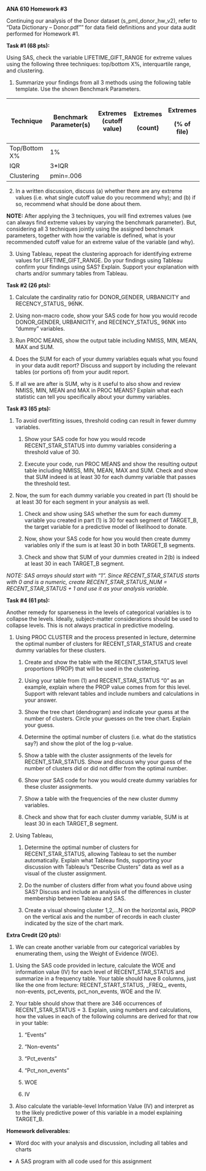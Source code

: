 **ANA 610 Homework \#3**

Continuing our analysis of the Donor dataset (s\_pml\_donor\_hw\_v2),
refer to “Data Dictionary – Donor.pdf”” for data field definitions and
your data audit performed for Homework \#1.

**Task \#1 (68 pts):**

Using SAS, check the variable LIFETIME\_GIFT\_RANGE for extreme values
using the following three techniques: top/bottom X%, interquartile
range, and clustering.

1.  Summarize your findings from all 3 methods using the following table
    template. Use the shown Benchmark Parameters.

<table>
<thead>
<tr class="header">
<th><strong>Technique</strong></th>
<th><strong>Benchmark Parameter(s)</strong></th>
<th><strong>Extremes (cutoff value)</strong></th>
<th><p><strong>Extremes</strong></p>
<p><strong>(count)</strong></p></th>
<th><p><strong>Extremes</strong></p>
<p><strong>(% of file)</strong></p></th>
</tr>
</thead>
<tbody>
<tr class="odd">
<td>Top/Bottom X%</td>
<td>1%</td>
<td></td>
<td></td>
<td></td>
</tr>
<tr class="even">
<td>IQR</td>
<td>3*IQR</td>
<td></td>
<td></td>
<td></td>
</tr>
<tr class="odd">
<td>Clustering</td>
<td>pmin=.006</td>
<td></td>
<td></td>
<td></td>
</tr>
</tbody>
</table>

2.  In a written discussion, discuss (a) whether there are any extreme
    values (i.e. what single cutoff value do you recommend why); and (b)
    if so, recommend what should be done about them.

**NOTE:** After applying the 3 techniques, you will find extremes values
(we can always find extreme values by varying the benchmark parameter).
But, considering all 3 techniques jointly using the assigned benchmark
parameters, <span class="underline">together with how the variable is
defined</span>, what is your recommended cutoff value for an extreme
value of the variable (and why).

3.  Using Tableau, repeat the clustering approach for identifying
    extreme values for LIFETIME\_GIFT\_RANGE. Do your findings using
    Tableau confirm your findings using SAS? Explain. Support your
    explanation with charts and/or summary tables from Tableau.

**Task \#2 (26 pts):**

1.  Calculate the cardinality ratio for DONOR\_GENDER, URBANICITY and
    RECENCY\_STATUS\_ 96NK.

2.  Using non-macro code, show your SAS code for how you would recode
    DONOR\_GENDER, URBANICITY, and RECENCY\_STATUS\_ 96NK into “dummy”
    variables.

3.  Run PROC MEANS, show the output table including NMISS, MIN, MEAN,
    MAX and SUM.

4.  Does the SUM for each of your dummy variables equals what you found
    in your data audit report? Discuss and support by including the
    relevant tables (or portions of) from your audit report.

5.  If all we are after is SUM, why is it useful to also show and review
    NMISS, MIN, MEAN and MAX in PROC MEANS? Explain what each statistic
    can tell you specifically <span class="underline">about your dummy
    variables</span>.

**Task \#3 (65 pts):**

1.  To avoid overfitting issues, threshold coding can result in fewer
    dummy variables.
    
    1.  Show your SAS code for how you would recode RECENT\_STAR\_STATUS
        into dummy variables considering a threshold value of 30.
    
    2.  Execute your code, run PROC MEANS and show the resulting output
        table including NMISS, MIN, MEAN, MAX and SUM. Check and show
        that SUM indeed is at least 30 for each dummy variable that
        passes the threshold test.

2.  Now, the sum for each dummy variable you created in part (1) should
    be at least 30 <span class="underline">for each segment</span> in
    your analysis as well.
    
    1.  Check and show using SAS whether the sum for each dummy variable
        <span class="underline">you created in part (1)</span> is 30 for
        each segment of TARGET\_B, the target variable for a predictive
        model of likelihood to donate.
    
    2.  Now, show your SAS code for how you would then create dummy
        variables <span class="underline">only if</span> the sum is at
        least 30 in <span class="underline">both</span> TARGET\_B
        segments.
    
    3.  Check and show that SUM of your dummies created in 2(b) is
        indeed at least 30 in <span class="underline">each</span>
        TARGET\_B segment.

*NOTE: SAS arrays should start with “1”. Since RECENT\_STAR\_STATUS
starts with 0 and is a numeric, create RECENT\_STAR\_STATUS\_NUM =
RECENT\_STAR\_STATUS + 1 and use it as your analysis variable.*

**Task \#4 (61 pts):**

Another remedy for sparseness in the levels of categorical variables is
to collapse the levels. Ideally, subject-matter considerations should be
used to collapse levels. This is not always practical in predictive
modeling.

1.  Using PROC CLUSTER and the process presented in lecture, determine
    the optimal number of clusters for RECENT\_STAR\_STATUS and create
    dummy variables for these clusters.
    
    1.  Create and show the table with the RECENT\_STAR\_STATUS level
        proportions (PROP) that will be used in the clustering.
    
    2.  Using your table from (1) and RECENT\_STAR\_STATUS “0” as an
        example, explain where the PROP value comes from for this level.
        Support with relevant tables and include numbers and
        calculations in your answer.
    
    3.  Show the tree chart (dendrogram) and
        <span class="underline">indicate your guess at the number of
        clusters</span>. Circle your guesses on the tree chart. Explain
        your guess.
    
    4.  Determine the optimal number of clusters (i.e. what do the
        statistics say?) and show the plot of the log p-value.
    
    5.  Show a table with the cluster assignments of the levels for
        RECENT\_STAR\_STATUS. Show <span class="underline">and
        discuss</span> why your guess of the number of clusters did or
        did not differ from the optimal number.
    
    6.  Show your SAS code for how you would create dummy variables for
        these cluster assignments.
    
    7.  Show a table with the frequencies of the new cluster dummy
        variables.
    
    8.  Check and show that for each cluster dummy variable, SUM is at
        least 30 in each TARGET\_B segment.

2.  Using Tableau,
    
    1.  Determine the optimal number of clusters for
        RECENT\_STAR\_STATUS, allowing Tableau to set the number
        automatically. Explain what Tableau finds, supporting your
        discussion with Tableau’s “Describe Clusters” data
        <span class="underline">as well as a visual of the cluster
        assignment</span>.
    
    2.  Do the number of clusters differ from what you found above using
        SAS? Discuss and include an analysis of the
        <span class="underline">differences in cluster membership
        between Tableau and SAS</span>.
    
    3.  Create a visual showing cluster 1,2,…N on the horizontal axis,
        PROP on the vertical axis and the number of records in each
        cluster indicated by the size of the chart mark.

**Extra Credit (20 pts):**

1.  We can create another variable from our categorical variables by
    enumerating them, using the Weight of Evidence (WOE).

<!-- end list -->

1.  Using the SAS code provided in lecture, calculate the WOE and
    information value (IV) for each level of RECENT\_STAR\_STATUS and
    summarize in a frequency table. Your table should have 8 columns,
    just like the one from lecture: RECENT\_START\_STATUS, \_FREQ\_,
    events, non-events, pct\_events, pct\_non\_events, WOE and the IV.

2.  Your table should show that there are 346 occurrences of
    RECENT\_STAR\_STATUS = 3. Explain, <span class="underline">using
    numbers and calculations</span>, how the values in each of the
    following columns are derived for that row in your table:
    
    1.  “Events”
    
    2.  “Non-events”
    
    3.  “Pct\_events”
    
    4.  “Pct\_non\_events”
    
    5.  WOE
    
    6.  IV

3.  Also calculate the <span class="underline">variable-level</span>
    Information Value (IV) and interpret as to the likely predictive
    power of this variable in a model explaining TARGET\_B.

**Homework deliverables:**

  - Word doc with your analysis and discussion, including all tables and
    charts

  - A SAS program with all code used for this assignment
